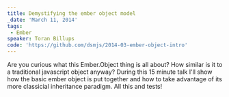 ```yaml
---
title: Demystifying the ember object model
_date: 'March 11, 2014'
tags:
 - Ember
speaker: Toran Billups
code: 'https://github.com/dsmjs/2014-03-ember-object-intro'
---
```


Are you curious what this Ember.Object thing is all about? How similar is it to
a traditional javascript object anyway? During this 15 minute talk I'll show
how the basic ember object is put together and how to take advantage of its
more classicial inheritance paradigm. All this and tests!
